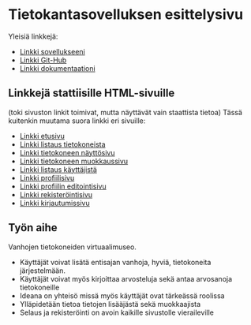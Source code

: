 # Tietokantasovelluksen esittelysivu

Yleisiä linkkejä:

* [Linkki sovellukseeni](https://tolander.users.cs.helsinki.fi/tsoha/)
* [Linkki Git-Hub](https://www.github.com/TheViking1970/Tsoha-Bootstrap)
* [Linkki dokumentaationi](http://tolander.users.cs.helsinki.fi/tsoha/doc/dokumentaatio.pdf)

## Linkkejä stattiisille HTML-sivuille 
(toki sivuston linkit toimivat, mutta näyttävät vain staattista tietoa)
Tässä kuitenkin muutama suora linkki eri sivuille:
* [Linkki etusivu](https://tolander.users.cs.helsinki.fi/tsoha/)
* [Linkki listaus tietokoneista](https://tolander.users.cs.helsinki.fi/tsoha/computers_list)
* [Linkki tietokoneen näyttösivu](https://tolander.users.cs.helsinki.fi/computer_view/)
* [Linkki tietokoneen muokkaussivu](https://tolander.users.cs.helsinki.fi/computer_edit/)
* [Linkki listaus käyttäjistä](https://tolander.users.cs.helsinki.fi/users_list/)
* [Linkki profiilisivu](https://tolander.users.cs.helsinki.fi/user_view/)
* [Linkki profiilin editointisivu](https://tolander.users.cs.helsinki.fi/profile_edit/)
* [Linkki rekisteröintisivu](https://tolander.users.cs.helsinki.fi/register)
* [Linkki kirjautumissivu](https://tolander.users.cs.helsinki.fi/tsoha/login)


## Työn aihe

Vanhojen tietokoneiden virtuaalimuseo.
- Käyttäjät voivat lisätä entisajan vanhoja, hyviä, tietokoneita järjestelmään.
- Käyttäjät voivat myös kirjoittaa arvosteluja sekä antaa arvosanoja tietokoneille
- Ideana on yhteisö missä myös käyttäjät ovat tärkeässä roolissa
- Ylläpidetään tietoa tietojen lisääjästä sekä muokkaajista
- Selaus ja rekisteröinti on avoin kaikille sivustolle vieraileville 
